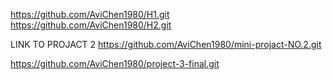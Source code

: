 https://github.com/AviChen1980/H1.git
https://github.com/AviChen1980/H2.git

LINK TO PROJACT 2 https://github.com/AviChen1980/mini-projact-NO.2.git



https://github.com/AviChen1980/project-3-final.git
